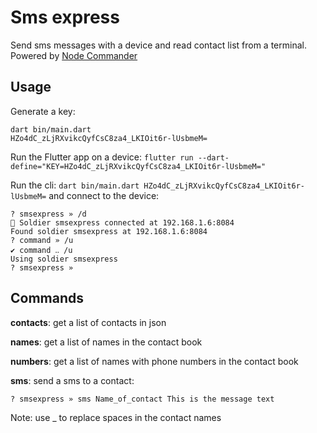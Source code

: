 # Sms express

Send sms messages with a device and read contact list from a terminal. Powered by [Node Commander](https://github.com/synw/nodecommander)

## Usage

Generate a key:

```
dart bin/main.dart
HZo4dC_zLjRXvikcQyfCsC8za4_LKIOit6r-lUsbmeM=
```

Run the Flutter app on a device: `flutter run --dart-define="KEY=HZo4dC_zLjRXvikcQyfCsC8za4_LKIOit6r-lUsbmeM="`

Run the cli: `dart bin/main.dart HZo4dC_zLjRXvikcQyfCsC8za4_LKIOit6r-lUsbmeM=` and
connect to the device:

```
? smsexpress » /d
📢 Soldier smsexpress connected at 192.168.1.6:8084
Found soldier smsexpress at 192.168.1.6:8084
? command » /u
✔ command ‥ /u
Using soldier smsexpress
? smsexpress »
```

## Commands

**contacts**: get a list of contacts in json

**names**: get a list of names in the contact book

**numbers**: get a list of names with phone numbers in the contact book

**sms**: send a sms to a contact:

```
? smsexpress » sms Name_of_contact This is the message text
```

Note: use _ to replace spaces in the contact names

